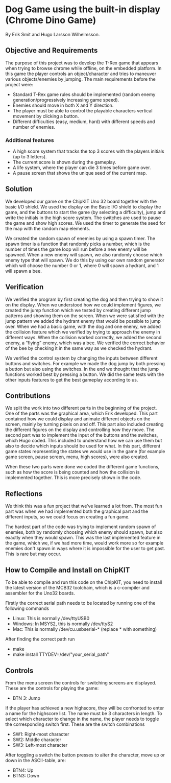 # Dog Game using the built-in display (Chrome Dino Game)

By Erik Smit and Hugo Larsson Wilhelmsson.

## Objective and Requirements

The purpose of this project was to develop the T-Rex game that appears when trying to browse chrome while offline, on the embedded platform. In this game the player controls an object/character and tries to maneuver various objects/enemies by jumping. The main requirements before the project were:
- Standard T-Rex game rules should be implemented (random enemy generation/progressively increasing game speed).
- Enemies should move in both X and Y direction.
- The player must be able to control the playable characters vertical movement by clicking a button.
- Different difficulties (easy, medium, hard) with different speeds and number of enemies.


### Additional features
- A high score system that tracks the top 3 scores with the players initials (up to 3 letters).
- The current score is shown during the gameplay.
- A life system, where the player can die 3 times before game over.
- A pause screen that shows the unique seed of the current map.


## Solution

We developed our game on the ChipKIT Uno 32 board together with the basic I/O shield. We used the display on the Basic I/O shield to display the game, and the buttons to start the game (by selecting a difficulty), jump and write the initials in the high score system. The switches are used to pause the game and show high scores. We used the timer to generate the seed for the map with the random map elements.

We created the random spawn of enemies by using a spawn timer. The spawn timer is a function that randomly picks a number, which is the number of times the game loop will run before a new enemy will be spawned. When a new enemy will spawn, we also randomly choose which enemy type that will spawn. We do this by using our own random generator which will choose the number 0 or 1, where 0 will spawn a hydrant, and 1 will spawn a bee.

## Verification

We verified the program by first creating the dog and then trying to show it on the display. When we understood how we could implement figures, we created the jump function which we tested by creating different jump patterns and showing them on the screen. When we were satisfied with the jump pattern we added the hydrant enemy that would be possible to jump over. When we had a basic game, with the dog and one enemy, we added the collision feature which we verified by trying to approach the enemy in different ways. When the collision worked correctly, we added the second enemy, a “flying” enemy, which was a bee. We verified the correct behavior of the bee by checking it in the same way as we checked the hydrant.

We verified the control system by changing the inputs between different buttons and switches. For example we made the dog jump by both pressing a button but also using the switches. In the end we thought that the jump functions worked best by pressing a button. We did the same tests with the other inputs features to get the best gameplay according to us.

## Contributions

We split the work into two different parts in the beginning of the project. One of the parts was the graphical area, which Erik developed. This part contained how we could display and animate different objects  on the screen, mainly by  turning pixels on and off. This part also included creating the different figures on the display and controlling how they move. The second part was to implement the input of the buttons and the switches, which Hugo coded. This included to understand how we can use them but also to decide which inputs should be used for what. In this part, different game states representing the states we would use in the game (for example game screen, pause screen, menu, high scores), were also created. 

When these two parts were done we coded the different game functions, such as how the score is being counted and how the collision is implemented together. This is more precisely shown in the code.


## Reflections 

We think this was a fun project that we’ve learned a lot from. The most fun part was when we had implemented both the graphical part and the different inputs, so we could focus on creating a fun game. 

The hardest part of the code was trying to implement random spawn of enemies, both by randomly choosing which enemy should spawn, but also exactly when they would spawn. This was the last implemented feature in the game, which we, if we had more time, would work more so for example enemies don't spawn in ways where it is impossible for the user to get past. This is rare but may occur.


## How to Compile and Install on ChipKIT
To be able to compile and run this code on the ChipKIT, you need to install the latest version of the MCB32 toolchain, which is a c-compiler and assembler for the Uno32 boards.

Firstly the correct serial path needs to be located by running one of the following commands
- Linux: This is normally /dev/ttyUSB0
- Windows: In MSYS2, this is normally /dev/ttyS2
- Mac: This is normally /dev/cu.usbserial-* (replace * with something)

After finding the correct path run
- make
- make install TTYDEV=/dev/"your_serial_path"

## Controls
From the menu screen the controls for switching screens are displayed. These are the controls for playing the game:
- BTN 3: Jump

If the player has achieved a new highscore, they will be confronted to enter a name for the highscore list. The name must be 3 characters in length. To select which character to change in the name, the player needs to toggle the corresponding switch first. These are the switch combinations
- SW1: Right-most character
- SW2: Middle character
- SW3: Left-most character

After toggling a switch the button presses to alter the character, move up or down in the ASCII-table, are:
- BTN4: Up
- BTN3: Down

